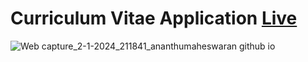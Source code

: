 # Curriculum Vitae Application <a href="https://ananthumaheswaran.github.io/curriculum-vitae-application/">Live</a>
![Web capture_2-1-2024_211841_ananthumaheswaran github io](https://github.com/ananthumaheswaran/curriculum-vitae-application/assets/138190517/2c23a859-766d-4627-8b8b-3cd18f4cdf18)
